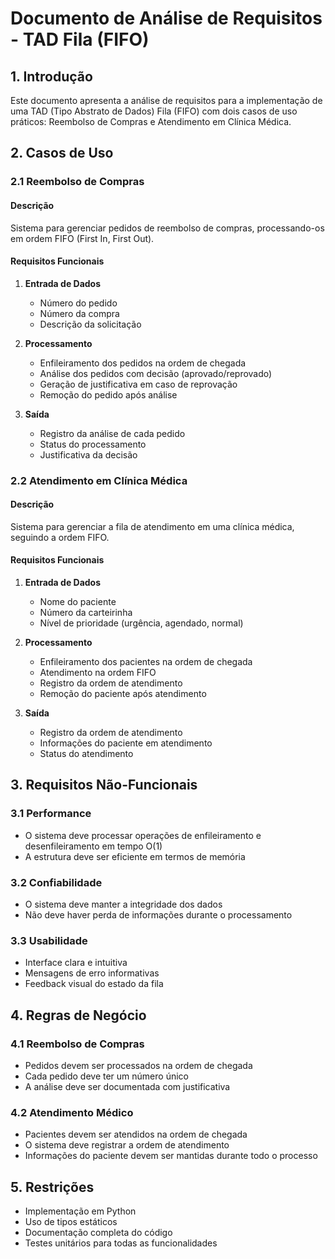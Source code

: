 # Documento de Análise de Requisitos - TAD Fila (FIFO)

## 1. Introdução
Este documento apresenta a análise de requisitos para a implementação de uma TAD (Tipo Abstrato de Dados) Fila (FIFO) com dois casos de uso práticos: Reembolso de Compras e Atendimento em Clínica Médica.

## 2. Casos de Uso

### 2.1 Reembolso de Compras

#### Descrição
Sistema para gerenciar pedidos de reembolso de compras, processando-os em ordem FIFO (First In, First Out).

#### Requisitos Funcionais
1. **Entrada de Dados**
   - Número do pedido
   - Número da compra
   - Descrição da solicitação

2. **Processamento**
   - Enfileiramento dos pedidos na ordem de chegada
   - Análise dos pedidos com decisão (aprovado/reprovado)
   - Geração de justificativa em caso de reprovação
   - Remoção do pedido após análise

3. **Saída**
   - Registro da análise de cada pedido
   - Status do processamento
   - Justificativa da decisão

### 2.2 Atendimento em Clínica Médica

#### Descrição
Sistema para gerenciar a fila de atendimento em uma clínica médica, seguindo a ordem FIFO.

#### Requisitos Funcionais
1. **Entrada de Dados**
   - Nome do paciente
   - Número da carteirinha
   - Nível de prioridade (urgência, agendado, normal)

2. **Processamento**
   - Enfileiramento dos pacientes na ordem de chegada
   - Atendimento na ordem FIFO
   - Registro da ordem de atendimento
   - Remoção do paciente após atendimento

3. **Saída**
   - Registro da ordem de atendimento
   - Informações do paciente em atendimento
   - Status do atendimento

## 3. Requisitos Não-Funcionais

### 3.1 Performance
- O sistema deve processar operações de enfileiramento e desenfileiramento em tempo O(1)
- A estrutura deve ser eficiente em termos de memória

### 3.2 Confiabilidade
- O sistema deve manter a integridade dos dados
- Não deve haver perda de informações durante o processamento

### 3.3 Usabilidade
- Interface clara e intuitiva
- Mensagens de erro informativas
- Feedback visual do estado da fila

## 4. Regras de Negócio

### 4.1 Reembolso de Compras
- Pedidos devem ser processados na ordem de chegada
- Cada pedido deve ter um número único
- A análise deve ser documentada com justificativa

### 4.2 Atendimento Médico
- Pacientes devem ser atendidos na ordem de chegada
- O sistema deve registrar a ordem de atendimento
- Informações do paciente devem ser mantidas durante todo o processo

## 5. Restrições
- Implementação em Python
- Uso de tipos estáticos
- Documentação completa do código
- Testes unitários para todas as funcionalidades 